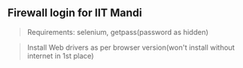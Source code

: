 ## Firewall login for IIT Mandi

> Requirements: selenium, getpass(password as hidden)

> Install Web drivers as per browser version(won't install without internet in 1st place)